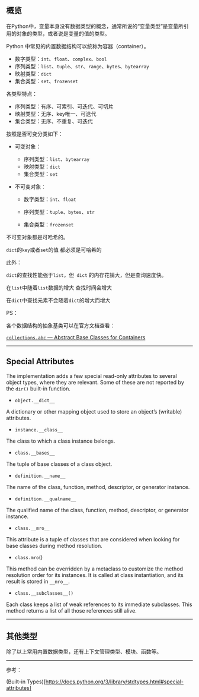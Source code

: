 ## 概览

在Python中，变量本身没有数据类型的概念，通常所说的“变量类型”是变量所引用的对象的类型，或者说是变量的值的类型。

Python 中常见的内置数据结构可以统称为容器（container）。

* 数字类型：`int`、`float`、`complex`、`bool`
* 序列类型：`list`、`tuple`、`str`、`range`、`bytes`、`bytearray`
* 映射类型：`dict`
* 集合类型：`set`、`frozenset`

各类型特点：

* 序列类型：有序、可索引、可迭代、可切片
* 映射类型：无序、key唯一、可迭代
* 集合类型：无序、不重复、可迭代

按照是否可变分类如下：

* 可变对象：
  * 序列类型：`list`、`bytearray`
  * 映射类型：`dict`
  * 集合类型：`set`

* 不可变对象：

  * 数字类型：`int`、`float`

  * 序列类型：`tuple`、`bytes`、`str`

  * 集合类型：`frozenset`

不可变对象都是可哈希的。

`dict`的`key`或者`set`的值 都必须是可哈希的


此外：

`dict`的查找性能强于`list`，但` dict` 的内存花销大，但是查询速度快。


在`list`中随着`list`数据的增大 查找时间会增大

在`dict`中查找元素不会随着`dict`的增大而增大

PS：

各个数据结构的抽象基类可以在官方文档查看：

[`collections.abc` — Abstract Base Classes for Containers](https://docs.python.org/3/library/collections.abc.html)

***

## Special Attributes

The implementation adds a few special read-only attributes to several object types, where they are relevant.  Some of these are not reported by the `dir()` built-in function.

-  `object.__dict__`

  A dictionary or other mapping object used to store an object’s (writable) attributes. 

-  `instance.__class__`

  The class to which a class instance belongs. 

-  `class.__bases__`

  The tuple of base classes of a class object. 

-  `definition.__name__`

  The name of the class, function, method, descriptor, or generator instance. 

-  `definition.__qualname__`

  The qualified name of the class, function, method, descriptor, or generator instance.  

-  `class.__mro__`

  This attribute is a tuple of classes that are considered when looking for base classes during method resolution. 

-  `class.mro`()

  This method can be overridden by a metaclass to customize the method resolution order for its instances.  It is called at class instantiation, and its result is stored in `__mro__`. 

-  `class.__subclasses__()`

  Each class keeps a list of weak references to its immediate subclasses.  This method returns a list of all those references still alive. 

***

## 其他类型

除了以上常用内置数据类型，还有上下文管理类型、模块、函数等。

***

参考：

(Built-in Types)[https://docs.python.org/3/library/stdtypes.html#special-attributes]

